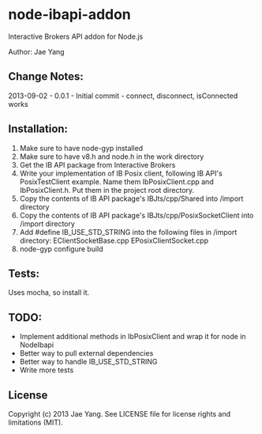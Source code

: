node-ibapi-addon
================

Interactive Brokers API addon for Node.js

Author: Jae Yang


Change Notes:
-------------

2013-09-02 - 0.0.1 - Initial commit - connect, disconnect, isConnected works

Installation:
-------------

1. Make sure to have node-gyp installed
2. Make sure to have v8.h and node.h in the work directory
3. Get the IB API package from Interactive Brokers
4. Write your implementation of IB Posix client, following IB API's 
    PosixTestClient example. Name them IbPosixClient.cpp and IbPosixClient.h. 
    Put them in the project root directory.
5. Copy the contents of IB API package's 
    IBJts/cpp/Shared into /import directory
6. Copy the contents of IB API package's
    IBJts/cpp/PosixSocketClient into /import directory
7. Add #define IB_USE_STD_STRING into the following files in /import directory:
    EClientSocketBase.cpp
    EPosixClientSocket.cpp
8. node-gyp configure build

Tests:
------
Uses mocha, so install it.

TODO:
-----

* Implement additional methods in IbPosixClient and wrap it for node in NodeIbapi
* Better way to pull external dependencies
* Better way to handle IB_USE_STD_STRING
* Write more tests

License
-------
Copyright (c) 2013 Jae Yang. See LICENSE file for license rights and limitations (MIT).
